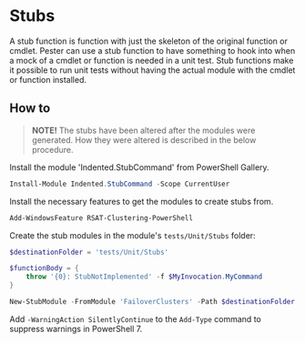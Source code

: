 # Stubs

A stub function is function with just the skeleton of the original function
or cmdlet. Pester can use a stub function to have something to hook into
when a mock of a cmdlet or function is needed in a unit test. Stub functions
make it possible to run unit tests without having the actual module with
the cmdlet or function installed.

## How to

>**NOTE!** The stubs have been altered after the modules were generated.
>How they were altered is described in the below procedure.

Install the module 'Indented.StubCommand' from PowerShell Gallery.

```powershell
Install-Module Indented.StubCommand -Scope CurrentUser
```

Install the necessary features to get the modules to create stubs from.

```powershell
Add-WindowsFeature RSAT-Clustering-PowerShell
```

Create the stub modules in the module's `tests/Unit/Stubs` folder:

```powershell
$destinationFolder = 'tests/Unit/Stubs'

$functionBody = {
    throw '{0}: StubNotImplemented' -f $MyInvocation.MyCommand
}

New-StubModule -FromModule 'FailoverClusters' -Path $destinationFolder -FunctionBody $functionBody
```

Add `-WarningAction SilentlyContinue` to the `Add-Type` command to suppress
warnings in PowerShell 7.
